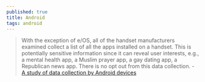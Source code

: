 ```yaml
---
published: true
title: Android
tags: android
---
```

> With the exception of e/OS, all of the handset manufacturers examined collect a list of all the apps installed on a handset. This is potentially sensitive information since it can reveal user interests, e.g., a mental health app, a Muslim prayer app, a gay dating app, a Republican news app. There is no opt out from this data collection. - [ A study of data collection by Android devices](https://news.ycombinator.com/item?id=28875932)
